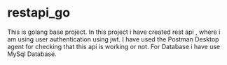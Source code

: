 # restapi_go
This is golang base project. In this project i have created rest api , where i am using user authentication using jwt.
I have used the Postman Desktop agent for checking that this api is working or not.
For Database i have use MySql Database.

